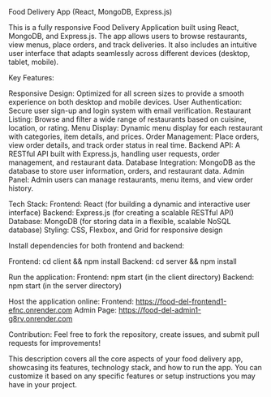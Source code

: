 Food Delivery App (React, MongoDB, Express.js)

This is a fully responsive Food Delivery Application built using React, MongoDB, and Express.js. The app allows users to browse restaurants, view menus, place orders, and track deliveries. It also includes an intuitive user interface that adapts seamlessly across different devices (desktop, tablet, mobile).

Key Features:

Responsive Design: Optimized for all screen sizes to provide a smooth experience on both desktop and mobile devices.
User Authentication: Secure user sign-up and login system with email verification.
Restaurant Listing: Browse and filter a wide range of restaurants based on cuisine, location, or rating.
Menu Display: Dynamic menu display for each restaurant with categories, item details, and prices.
Order Management: Place orders, view order details, and track order status in real time.
Backend API: A RESTful API built with Express.js, handling user requests, order management, and restaurant data.
Database Integration: MongoDB as the database to store user information, orders, and restaurant data.
Admin Panel: Admin users can manage restaurants, menu items, and view order history.

Tech Stack:
Frontend: React (for building a dynamic and interactive user interface)
Backend: Express.js (for creating a scalable RESTful API)
Database: MongoDB (for storing data in a flexible, scalable NoSQL database)
Styling: CSS, Flexbox, and Grid for responsive design

Install dependencies for both frontend and backend:

Frontend:
cd client && npm install
Backend:
cd server && npm install

Run the application:
Frontend:
npm start (in the client directory)
Backend:
npm start (in the server directory)

Host the application online:
Frontend: https://food-del-frontend1-efnc.onrender.com
Admin Page: https://food-del-admin1-g8rv.onrender.com

Contribution:
Feel free to fork the repository, create issues, and submit pull requests for improvements!

This description covers all the core aspects of your food delivery app, showcasing its features, technology stack, and how to run the app. You can customize it based on any specific features or setup instructions you may have in your project.
